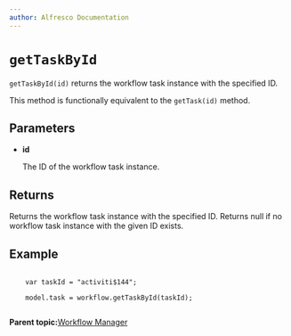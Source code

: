 ```yaml
---
author: Alfresco Documentation
---
```


# `getTaskById`

`getTaskById(id)` returns the workflow task instance with the specified ID.

This method is functionally equivalent to the `getTask(id)` method.

## Parameters

-   **id**

    The ID of the workflow task instance.


## Returns

Returns the workflow task instance with the specified ID. Returns null if no workflow task instance with the given ID exists.

## Example

```

    var taskId = "activiti$144";

    model.task = workflow.getTaskById(taskId);        
      
```

**Parent topic:**[Workflow Manager](../references/API-JS-WorkflowManager.md)

